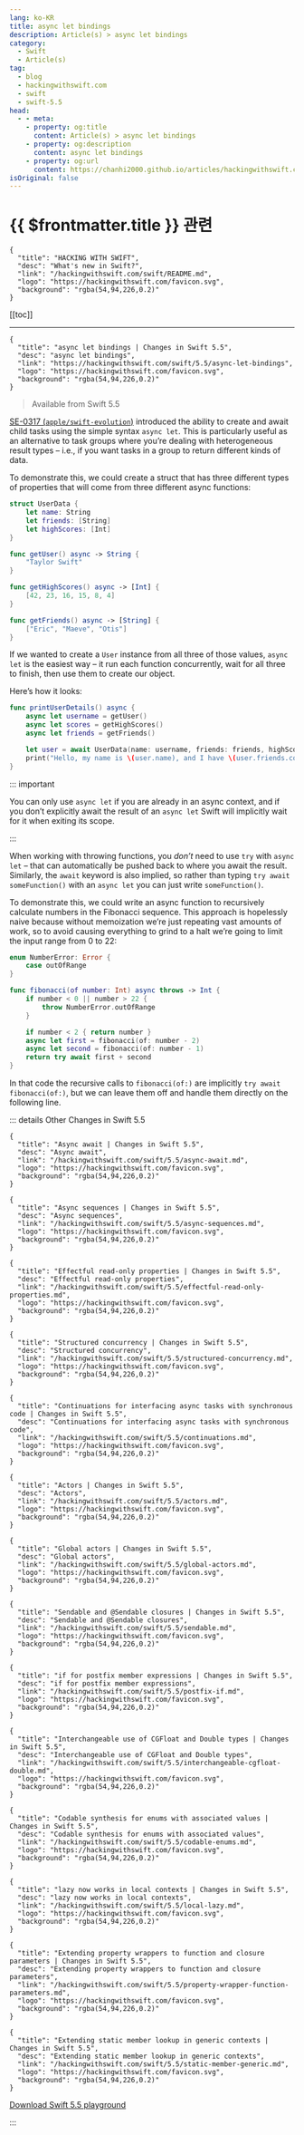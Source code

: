 ```yaml
---
lang: ko-KR
title: async let bindings
description: Article(s) > async let bindings
category:
  - Swift
  - Article(s)
tag: 
  - blog
  - hackingwithswift.com
  - swift
  - swift-5.5
head:
  - - meta:
    - property: og:title
      content: Article(s) > async let bindings
    - property: og:description
      content: async let bindings
    - property: og:url
      content: https://chanhi2000.github.io/articles/hackingwithswift.com/swift/5.5/async-let-bindings.html
isOriginal: false
---
```


# {{ $frontmatter.title }} 관련

```component VPCard
{
  "title": "HACKING WITH SWIFT",
  "desc": "What's new in Swift?",
  "link": "/hackingwithswift.com/swift/README.md",
  "logo": "https://hackingwithswift.com/favicon.svg",
  "background": "rgba(54,94,226,0.2)"
}
```

[[toc]]

---

```component VPCard
{
  "title": "async let bindings | Changes in Swift 5.5",
  "desc": "async let bindings",
  "link": "https://hackingwithswift.com/swift/5.5/async-let-bindings", 
  "logo": "https://hackingwithswift.com/favicon.svg",
  "background": "rgba(54,94,226,0.2)"
}
```

> Available from Swift 5.5

[SE-0317 (<FontIcon icon="iconfont icon-github"/>`apple/swift-evolution`)](https://github.com/apple/swift-evolution/blob/main/proposals/0317-async-let.md) introduced the ability to create and await child tasks using the simple syntax `async let`. This is particularly useful as an alternative to task groups where you’re dealing with heterogeneous result types – i.e., if you want tasks in a group to return different kinds of data.

To demonstrate this, we could create a struct that has three different types of properties that will come from three different async functions:

```swift
struct UserData {
    let name: String
    let friends: [String]
    let highScores: [Int]
}

func getUser() async -> String {
    "Taylor Swift"
}

func getHighScores() async -> [Int] {
    [42, 23, 16, 15, 8, 4]
}

func getFriends() async -> [String] {
    ["Eric", "Maeve", "Otis"]
}
```

If we wanted to create a `User` instance from all three of those values, `async let` is the easiest way – it run each function concurrently, wait for all three to finish, then use them to create our object.

Here’s how it looks:

```swift
func printUserDetails() async {
    async let username = getUser()
    async let scores = getHighScores()
    async let friends = getFriends()

    let user = await UserData(name: username, friends: friends, highScores: scores)
    print("Hello, my name is \(user.name), and I have \(user.friends.count) friends!")
}
```

::: important

You can only use `async let` if you are already in an async context, and if you don’t explicitly await the result of an `async let` Swift will implicitly wait for it when exiting its scope.

:::

When working with throwing functions, you *don’t* need to use `try` with `async let` – that can automatically be pushed back to where you await the result. Similarly, the `await` keyword is also implied, so rather than typing `try await someFunction()` with an `async let` you can just write `someFunction()`.

To demonstrate this, we could write an async function to recursively calculate numbers in the Fibonacci sequence. This approach is hopelessly naive because without memoization we’re just repeating vast amounts of work, so to avoid causing everything to grind to a halt we’re going to limit the input range from 0 to 22:

```swift
enum NumberError: Error {
    case outOfRange
}

func fibonacci(of number: Int) async throws -> Int {
    if number < 0 || number > 22 {
        throw NumberError.outOfRange
    }

    if number < 2 { return number }
    async let first = fibonacci(of: number - 2)
    async let second = fibonacci(of: number - 1)
    return try await first + second
}
```

In that code the recursive calls to `fibonacci(of:)` are implicitly `try await fibonacci(of:)`, but we can leave them off and handle them directly on the following line.


::: details Other Changes in Swift 5.5

```component VPCard
{
  "title": "Async await | Changes in Swift 5.5",
  "desc": "Async await",
  "link": "/hackingwithswift.com/swift/5.5/async-await.md",
  "logo": "https://hackingwithswift.com/favicon.svg",
  "background": "rgba(54,94,226,0.2)"
}
```

```component VPCard
{
  "title": "Async sequences | Changes in Swift 5.5",
  "desc": "Async sequences",
  "link": "/hackingwithswift.com/swift/5.5/async-sequences.md",
  "logo": "https://hackingwithswift.com/favicon.svg",
  "background": "rgba(54,94,226,0.2)"
}
```

```component VPCard
{
  "title": "Effectful read-only properties | Changes in Swift 5.5",
  "desc": "Effectful read-only properties",
  "link": "/hackingwithswift.com/swift/5.5/effectful-read-only-properties.md",
  "logo": "https://hackingwithswift.com/favicon.svg",
  "background": "rgba(54,94,226,0.2)"
}
```

```component VPCard
{
  "title": "Structured concurrency | Changes in Swift 5.5",
  "desc": "Structured concurrency",
  "link": "/hackingwithswift.com/swift/5.5/structured-concurrency.md",
  "logo": "https://hackingwithswift.com/favicon.svg",
  "background": "rgba(54,94,226,0.2)"
}
```
<!-- 
```component VPCard
{
  "title": "async let bindings | Changes in Swift 5.5",
  "desc": "async let bindings",
  "link": "/hackingwithswift.com/swift/5.5/async-let-bindings.md",
  "logo": "https://hackingwithswift.com/favicon.svg",
  "background": "rgba(54,94,226,0.2)"
}
```
-->
```component VPCard
{
  "title": "Continuations for interfacing async tasks with synchronous code | Changes in Swift 5.5",
  "desc": "Continuations for interfacing async tasks with synchronous code",
  "link": "/hackingwithswift.com/swift/5.5/continuations.md",
  "logo": "https://hackingwithswift.com/favicon.svg",
  "background": "rgba(54,94,226,0.2)"
}
```

```component VPCard
{
  "title": "Actors | Changes in Swift 5.5",
  "desc": "Actors",
  "link": "/hackingwithswift.com/swift/5.5/actors.md",
  "logo": "https://hackingwithswift.com/favicon.svg",
  "background": "rgba(54,94,226,0.2)"
}
```

```component VPCard
{
  "title": "Global actors | Changes in Swift 5.5",
  "desc": "Global actors",
  "link": "/hackingwithswift.com/swift/5.5/global-actors.md",
  "logo": "https://hackingwithswift.com/favicon.svg",
  "background": "rgba(54,94,226,0.2)"
}
```

```component VPCard
{
  "title": "Sendable and @Sendable closures | Changes in Swift 5.5",
  "desc": "Sendable and @Sendable closures",
  "link": "/hackingwithswift.com/swift/5.5/sendable.md",
  "logo": "https://hackingwithswift.com/favicon.svg",
  "background": "rgba(54,94,226,0.2)"
}
```

```component VPCard
{
  "title": "if for postfix member expressions | Changes in Swift 5.5",
  "desc": "if for postfix member expressions",
  "link": "/hackingwithswift.com/swift/5.5/postfix-if.md",
  "logo": "https://hackingwithswift.com/favicon.svg",
  "background": "rgba(54,94,226,0.2)"
}
```

```component VPCard
{
  "title": "Interchangeable use of CGFloat and Double types | Changes in Swift 5.5",
  "desc": "Interchangeable use of CGFloat and Double types",
  "link": "/hackingwithswift.com/swift/5.5/interchangeable-cgfloat-double.md",
  "logo": "https://hackingwithswift.com/favicon.svg",
  "background": "rgba(54,94,226,0.2)"
}
```

```component VPCard
{
  "title": "Codable synthesis for enums with associated values | Changes in Swift 5.5",
  "desc": "Codable synthesis for enums with associated values",
  "link": "/hackingwithswift.com/swift/5.5/codable-enums.md",
  "logo": "https://hackingwithswift.com/favicon.svg",
  "background": "rgba(54,94,226,0.2)"
}
```

```component VPCard
{
  "title": "lazy now works in local contexts | Changes in Swift 5.5",
  "desc": "lazy now works in local contexts",
  "link": "/hackingwithswift.com/swift/5.5/local-lazy.md",
  "logo": "https://hackingwithswift.com/favicon.svg",
  "background": "rgba(54,94,226,0.2)"
}
```

```component VPCard
{
  "title": "Extending property wrappers to function and closure parameters | Changes in Swift 5.5",
  "desc": "Extending property wrappers to function and closure parameters",
  "link": "/hackingwithswift.com/swift/5.5/property-wrapper-function-parameters.md",
  "logo": "https://hackingwithswift.com/favicon.svg",
  "background": "rgba(54,94,226,0.2)"
}
```

```component VPCard
{
  "title": "Extending static member lookup in generic contexts | Changes in Swift 5.5",
  "desc": "Extending static member lookup in generic contexts",
  "link": "/hackingwithswift.com/swift/5.5/static-member-generic.md",
  "logo": "https://hackingwithswift.com/favicon.svg",
  "background": "rgba(54,94,226,0.2)"
}
```

[<FontIcon icon="fas fa-file-zipper"/>Download Swift 5.5 playground](https://hackingwithswift.com/files/playgrounds/swift/playground-5-4-to-5-5.playground.zip)

:::

